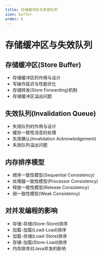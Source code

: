 ```yaml
---
title: 存储缓冲区与失效队列
icon: buffer
order: 6
---
```


# 存储缓冲区与失效队列

## 存储缓冲区(Store Buffer)

- 存储缓冲区的作用与设计
- 写操作延迟与性能优化
- 存储转发(Store Forwarding)机制
- 存储缓冲区溢出问题

## 失效队列(Invalidation Queue)

- 失效队列的作用与设计
- 缓存一致性消息的处理
- 失效确认(Invalidation Acknowledgement)
- 失效队列溢出问题

## 内存排序模型

- 顺序一致性模型(Sequential Consistency)
- 处理器一致性模型(Processor Consistency)
- 释放一致性模型(Release Consistency)
- 弱一致性模型(Weak Consistency)

## 对并发编程的影响

- 存储-存储(Store-Store)排序
- 加载-加载(Load-Load)排序
- 加载-存储(Load-Store)排序
- 存储-加载(Store-Load)排序
- 内存排序对Java并发的影响
